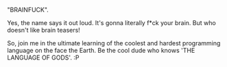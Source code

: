 "BRAINFUCK".

Yes, the name says it out loud. It's gonna literally f*ck your brain. But who doesn't like brain teasers!

So, join me in the ultimate learning of the coolest and hardest programming language on the face the Earth. Be the cool dude who knows 'THE LANGUAGE OF GODS'. :P